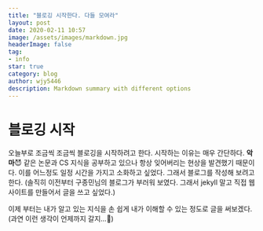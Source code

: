 ```yaml
---
title: "블로깅 시작한다. 다들 모여라"
layout: post
date: 2020-02-11 10:57
image: /assets/images/markdown.jpg
headerImage: false
tag:
- info
star: true
category: blog
author: wjy5446
description: Markdown summary with different options
---
```


# 블로깅 시작

오늘부로 조금씩 조금씩 블로깅을 시작하려고 한다. 시작하는 이유는 매우 간단하다. **악마**😈 같은 논문과 CS 지식을 공부하고 있으나 항상 잊어버리는 현상을 발견했기 때문이다. 이를 어느정도 일정 시간을 가지고 소화하고 싶었다. 그래서 블로그를 작성해 보려고 한다. 
(솔직히 이전부터 구종민님의 블로그가 부러워 보였다. 그래서 jekyll 말고 직접 웹사이트를 만들어서 글을 쓰고 싶었다.)

이제 부터는 내가 알고 있는 지식을 손 쉽게 내가 이해할 수 있는 정도로 글을 써보겠다.
(과연 이런 생각이 언제까지 갈지...🤔)
